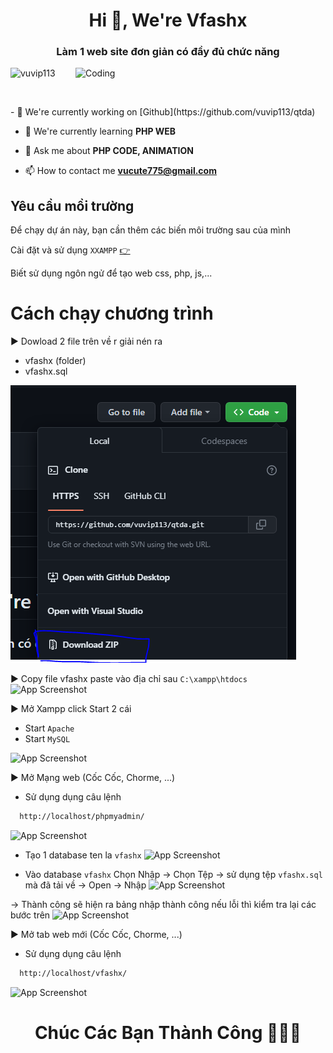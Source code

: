 <h1 align="center">Hi 💓, We're Vfashx</h1>
<h3 align="center">Làm 1 web site đơn giản có đầy đủ chức năng</h3>
<img align="right" alt="Coding" width="400" src="https://images.viblo.asia/ed71aca0-f6a4-42f3-8765-2747dd6fb4e2.gif">
<p align="left"> <img src="https://komarev.com/ghpvc/?username=vuvip113&label=Profile%20views&color=0e75b6&style=flat" alt="vuvip113" /> </p>
<p align="left"> <a href="https://twitter.com/" target="blank"><img src="https://img.shields.io/twitter/follow/?logo=twitter&style=for-the-badge" alt="" /></a> </p>
- 🔭 We're currently working on [Github](https://github.com/vuvip113/qtda)

- 🌱 We're currently learning **PHP WEB**

- 💬 Ask me about **PHP CODE, ANIMATION**

- 📫 How to contact me **vucute775@gmail.com**


## Yêu cầu mồi trường

Để chạy dự án này, bạn cần thêm các biến môi trường sau của mình

Cài đặt và sử dụng `XXAMPP` [👉](https://choosealicense.com/licenses/mit/)

Biết sử dụng ngôn ngử để tạo web css, php, js,...


# Cách chạy chương trình

▶️ Dowload 2 file trên về r giải nén ra
 + vfashx (folder)
 + vfashx.sql

![App Screenshot](img/1.png)

▶️ Copy file vfashx paste vào địa chỉ sau `C:\xampp\htdocs`
![App Screenshot](https://lh3.googleusercontent.com/pw/AJFCJaXKZsR3VykZQ0ZWWsdpF_9ijNCpLUXhX5O3djN32TKRud4EsPZDzgmrKS1B5bxS75_xH7bMRkMwQyut_-QYgwR2zVOgdxpjEBzSOa3jVPyTY1FhOkFffJQwAnmk94B7GSpCoIWCFZGQB_UDKQ928WFnEffjXZo1ir0OqA1xJSRdDpcD1cgeIGhQ2l4TU0YEEvJuBmiysvyB6fMwsJNXCX08lMvdkSznLvA8jFxrgYO-sR05N0k_i6sKpwUk8ohmsuOi3HxWkdMJQCtFlNEn3CVPJurjgf2yVbgkOvFa43n_jVNubpRWaVwsiF2fO99jY3YCIJMXC-AfJcep-DF1qDRCcZElKXzd2CXSHyihkbArtnJbvANyv4R2EqOEhuNgqAZzwlDIJBNd8YL3fk4jdX2rLBo7Hqe-lI_fE05L4v4vKfZu8KWP_nJyEs5UFwCetorUA_CWqZtJ8qA2goFw-3yoSafispaJxufbB-5rnQhwLlMK99as_V2PYt669DUdBn3QiOvH7llCU4v26YlJBEWJ9QqWCehl86mZSvQQWihahXxmWPxevhH3MpsEAKHpzflCWHZfy-lTXoQz3CBOIcXPWE9jRXGlSJkPVFaXzRRDXh1i9B24_gmMC3WMnb7bs_6HZKfOdRC5OT8V_-mertVWqS3r0RiTCyFCHPD9XWVwdeIU5zWF41Fc6qJz5svIjuAqPJa0UcrGqLJY_1F1b658yJKEXA5Y0WH177_bJILi46JYF4VRqxISdZUIWyq4usqAwvJUAm4J-C026AUUTbKUDen_eNjgnlnj8EJN5ScX7NqxBpcX3e0cOHaQ2TSYuKoWmWf5UOrvqINI2EGcjFNSogpu99U-lTR-C-__LpJJ5k7mYdakTvKDWwCimAyzrD7xWw1N17Gp74UI98uJvNho6LjB8CRfJ8_B7Ynx44ZnzM4JNtIS1tm7Q5pe1q44fHSjsrE2Jw2zLFviNivXgo6UPhxOLkb0S1EgENwt3U96MGz6R2LMcLIgmtHiHvpvIVY=w1113-h459-s-no?authuser=1)

▶️ Mở Xampp click Start 2 cái 
+ Start `Apache`
+ Start `MySQL`

![App Screenshot](https://lh3.googleusercontent.com/pw/AJFCJaVChWq8YplZZXQ-b0MvWzPJ2_jAzPHNikap7lA-_QQqnW2aLLyLAaiUN7rsh4FSrjd53LejKyHMAgDQ9LSiXD0uhYFEvUXNK669pSjMttADPRSUHvA4fW7UNr3bT9vER3QBatsK59kzglRjzcjJEj2r_3nR5kGFrZ6sC6k0wd3d76yX2UBjORdo9Weu6WTnnnfOCiohbyJSB3-05kknk8VgMAs0uNNoRdEzp1lYNiAynX5hwvUQtiY2vJ-f7m_eA0Ghq74woIJLh9ESGdCYf_Kp6QMBcRNcwy7YAEhSVew_g2WXQsyeDk_DUU3rxlMcFgdLybJ7UyVp4Z7PO48OzK4fqq7ctMfjV7S4rQUKaRb-haAmHwR0i7ZaytXX5FTSM84dsl30xNGCUr-TcKljE6WxRyZYD147z-XTjPEGXMfMWBLsF3o5uz-0TgSyqjCSQ_XPhuH9otyFopyYrRigbtSVW2z0RuoI0u-rzsDsZb1x8e6MdaXw7OPSPGQtn_nuXcixIVEAWRJIU7-OFBuUjLzvRQ5GgcDatu4o8Lm0aUnjPIpZjYsM95fBGbnjH0rUrU3FqtP4YMVxDl0ETUpmF61205Br945TVPjYHYTaZzhhFl6NigM9gxm6i07USis98QVfITxK6rTrNCsrbXJVT9ksIOxt0FXP58fMm-xWU1mgOmpGKikeDacC80aURiP2ZjX2EPW1fonLj2WnjN0UdmnmejvWanm26Gcryv72se7aWaMAUEGOgKNMjuBP6DqY3kW0qPKDmYJhxA0Ha8kk_EtAnBnnnUQG3yqACSIqmmPFRtKkLQECjPbu3xWZEn5REzbOQZqBls2yQPp7t76k_CvDJSxxGaJ9Lk1GcA45SrUkoX_aJcUHHWkD9QLDZVN-RQsQm9chunSLhae9XO2hPN6hvhYvi5X6PqhUzjRSu_UnRBRCGK2mTTvNa_F_USvQCbyl7-ViXTRgU1Tzctqus8Ozgudj314sysrd750AevHo6_OCyYEPJPGbgEFdSd1gwI8=w667-h434-s-no?authuser=1)

▶️ Mở Mạng web (Cốc Cốc, Chorme, ...)
- Sử dụng dụng câu lệnh 
```bash
  http://localhost/phpmyadmin/
```
![App Screenshot](https://lh3.googleusercontent.com/pw/AJFCJaWCVwEc29mIQZ8QQl4dDBAqGzQ_Nj--WcrnTD4aYjwsOIW5T1hatwhckNiTl5nIOY1u3cO1FxOXb9jkBUYVDNSq3WULOLYbZMaMkXQCgipgQNqDy-jpDjEwo_x64jVuhJgvoP-LJubaRdOxovcIHv7rUqAVpDwvMQQUJwf-geDXgHPpM3n6pYcU3R6o4YHkxQcgZFUdpSxLwCJfY7MBTgvOfTis0EqajNhS7DVrevcErKoC2Elft8Io6lzoUofbeS4R2w_fpI1nKEKVVF7OxOdjHIF1XEau5__HhK4iKRE9Cq6sDf3XrDaJXHQmEiFM2zIZdmNmMXgvALQu2T16VbbtH2SiIIwUVREgXiTP1fEiGvSiI-x4e2nwmTJalyP4YAYZv0ozzksG7dbcCQuZCke_16PQRQ4ARgjXwqikdv2rlV2bwyaH5YFep2T-MHLDPLkNF9MC5VCrhVc64c4iUx9a37DuTLy_HgIKlEzicJuYnxCtHAFDePqkxxXEuHBR3x-RCeVH4rgiHfopOdfVPIlkNYNCcn08m6gvcw9DiPoI4cST76dc47uddaIujdhzy8uz3OpVTv-hA_t4jLI36YEYFY9HNlpVdhO5sPzRQAcGhQ9rxQrXXoKoZBZt5rzwrIkfEw23nxLFhuha5P5qTnCPSqKW_XyyklAcOTBanxjAOavmDzpstaNS7XiAkQqRiIjSTP9DXniGpk2eNHdTx9fAPf-l43PLc1amFfjrSjYqO2_N0LQ9IYQmDYl4gAICPD1euLYOrR4mwESWaF0tecAHlNsmI85w9egq6bv-LkjWbQwVXTruvCyrPn6pmCqVcnHkEpqaFDJsde55SHAixG9pxq29WHW4uREZnjfKtbRaQkYBM7r76DV42AKybbIsWkv8t4o3V_-Tj1ptJETKUZIYrUwu1THzQp6OY2CJvYhRlyuNj4acIQfdXZzHj8Zkum28dWOacn-NvD2nVSe0IQqCRmgXPuTIU0YfgpEsPmIvhv2xyrAb_FLtfinYYdVlEgw=w409-h76-s-no?authuser=1)
- Tạo 1 database ten la `vfashx` 
![App Screenshot](https://lh3.googleusercontent.com/pw/AJFCJaU-2GZFL8CJ_B44UbX2ICs3dx_f-Xpuz5rM1JTzmMg_xPL6z_XeV5oZC85mnCND0qgouhdsBP8t8NrN6uhBwuyYSRXT-mNAPLo7dk5pfIjwCWQz7IU_f_OZZUdwxNbwEy-qpJf8WChQGpkiVCg04VPizm00NL8XmSG7_p5IO4XXUW3fRLAc5EwwvLq2z7JcZm06KCH4uyFVwRsG6HQl-C7_shqqBvcZdiWYYug--3ByZVLkmCcdRqHTU3_6T0r48nh-52f6txCzSZpTza7oO1vKJokKeJIDjDLDjCI5axNzZ0R9HuejISuRJ4ivG3u7-UVLZhudZfsevNeO-V9uUqd8eqhL6vTaY4xDpWb_lwJvgEDA0E3lFFoGMILobl3k6jMbnU5U3RLewwEvJl1MsWe2wnSSbY3eyB5cJ4gR3wzxPD_FS2pLMqTj4gHW2W1TqYrjRDvc1ertPzJGrd8cD0YWV8y5eUOBaEPyrNDAeifveGwPNJrnNfopC2VHeX8-yNTI0GPlffRAghZTtGnrCdmX8QRSUoLAt5mfr8WRGLYiXp2pxjN1RJXjnlUo5KWaGK-jYKGW2QPR3cMd-NpgDSBtpNpeld-itJ5BONvq7wIZ-k9twRmVJiTA55sw_A44BJDCay2FC0Ftzh5gHtrcNaz4H_02KduGont8_k3K7RNrMtIa8fMZG2mmprw9_C4g_6ONg92szJP9UvBBMuxSWSort2WNz3nLiEpvS9akX4O6vRzLLKS4yQnL9VRkMRRgnp_4gtGGWmyiTr_BEhfQi928oNuV7dKXcbgQx9lLmjczcdrRNLoVavCOoh9QN_QpJ2aEwfaqK4LQcxIG2pZ7p-SwqSr9hXv-h5pq4h6ANl9RCzNL9Ay27p0u62Q1AnZ6tyXdELXkoaYPUD_6cs2sz3VGK1pM9LCyFCCpVYMvyZzh-bIn3p97BIkQKzQuwJUW8hCGuUA08kVs9-IV5TfitfFCGmUmkbXTgu-tqW-hcNNCa7LNxCjm-d2NoGHgakAVrt8=w1175-h661-s-no?authuser=1)

- Vào database `vfashx` Chọn Nhập -> Chọn Tệp -> sử dụng tệp `vfashx.sql` mà đã tải về -> Open -> Nhập
![App Screenshot](https://lh3.googleusercontent.com/pw/AJFCJaVjmdwNCWj2PqbvYwQVYBDlY_ysoyEff3LtVmQFz02oMgAMG1DAfai4DwN_745yCoacBMFjfRg4jjnhE4-NROpbBM9C7nuIUt3Emqyof7KNzfVZkhteVl9QJrEghx7w2Ws-pS3x65HKMO15y3qy_fC2MRbgEVb7ZfXbmEQlZpFcylwh1uz7cTOTWo5fsOXexT9-fQ1fTa7FdhInI8-HMuVznJsQwS42fBcTCW-vk6J9jc49VK-oTKMCLzvNP87VvNPh5smAvzhrAN308g_9-MPYyLaRI8-TjdqUUN5BOr-8wKK7uCB5InOnxKo2uJQaBSOi6hnJBiXLev1SGnKvEzCEoYgtZjfXF8i-KtnVmt-3bBhpkFZKSBOhAoirbKIR9r-dAg58BDYm_uOkXEkdKZVnZkLn80vJBYrw1k1ocoqT-uI1yhu3TtF79bwoOfS0dZeSDcJvqIbVInkDPAL7Ta-9XwJLcm7Z1hf-u8GMSRGN326QWzAP4wEiRvercJJiluiyL9KIh8c24WMN83pksZIZ0zpGwxJV_YCsYEq3Klm900U4EAdtrnmH8E8pE7xYNzzmOudC9XxRpcJZakO_k_CZi03hqMtsGBg7PurbQ-jyNBTOJa977HfAlGvooyE4_FFJWvkrG4fH4V-umTzU870P0cbnQqK2N4lrJEppxuObR7o74VPJnl3mHPEhx80eTg7e16G3To7hAxtuEtutWnwRZbJTR1hi5iaTpILZoMUV4IxOWbBKMiWE6RePoNVIsWrwGDogL3yEXgxAP794M7KbF3xZdMIFTJO9gI8jZ3DxkPBfBM88bHcqD6Nvs9-yptMT8k6pB5AHPj8kNkk3V5bW9KvKxyE1khxCc6nxIghMECYy7_S38m3qZ1rkN91iOtbeWwelhwVcstqYMtqx_aTUP9SbRXYT2HAlRVI7WY3pRUHe2tOnbguEcLiXT5kRot-8ddKWOVh3ObqfWJ0wft6y8zZJiaA8Qdz_YNeWBlM8m2X-Xh3K5JCJjJkwi3z4L4A=w1101-h661-s-no?authuser=1)

-> Thành công sẽ hiện ra bảng nhập thành công nếu lỗi thì kiểm tra lại các bước trên 
![App Screenshot](https://lh3.googleusercontent.com/pw/AJFCJaXr-J6ftpbeuW5mROAwh8ReKqWORzAOmzug4N_NnnbweirH7MXtzpB5xUS04aU4Hu5Rco_AIeNA0pU3jrC2p2IN_lRrGkoT4mDjQerbLqV-o5iksexhxqIZGc6msWlYRc7NHY51cq3f9FQyJ0Hm_50uJ3ZR7AUd32xhWc8fpOhdgBPVqq-wihZWHlZMPt7kuLtrLxehV8ONvSNZKScLzRhCsJFv0ma7PwFLpfqzRmz2_CIOXhxYPXTyZH4x4dGWtNGrhDcXaVQXuuY8S2btjjsMBNLlq8ZkJGodOgKhqjwkjKK5uu_wnA2Qe_aeKfDhwh4lKVNFDa70xu2DU69fc3pIqKFcp8XE1nYYWgeH4qtojljUjBw26q4ghJti5L04oVrPaMvz_gXlsBWHlirHHtQCl0j-x1glVuDodU3yIadvKoj082lrsiyZDLYtbTY3pBdNopDpbMifdg0KnwwRShuTm9oIPmvX-W1DWsg5mVsnPTQ52jelRNjWvZTlUQazR9h2u1Kd3sLjzLvtTW4mqTEw70vvqIQG8w7Skt-y5YvVAQ9H4INbt8XbuaevmM99uCYC4vf-3pAyn0ayjX9avmV1KLPhDNuWJGdG1TEXlvhMFXrnTWTfUrb2hGWl_baURqvXuXfGJd4QLjvJr1svG_wQZVEGmefsWO9JPJEeeZooiNVgY9n5JyJPYg7Jh_HcXI1yVreHz0oyphW00VtmiLF_mvUc_-0bOn9AiKVhvfhk0Kze4-qnGCrhXBkA4la21I8Y43ayfCoHzA0g3N83uX0lnhkD9_lAJrcNPIYMuoR8bmbu-Fcf7IVb07Lb5phtzb6iIoe4dBt2-XhPDznQ22RCznoIY5xYDRAFtqSvfWPrX0q58kJrenBClwt7VFtV22_IJ69mfRVlIa07U5J3jIfZ-kqF-sa1Kj_LycgF3mWDXFheH4gojiQjJE-DHDVNtJLzDWXpNfPzQaL4CWwEbCsOY3KxkO2reedKTsgCTprNLgTDSDUtw04swE2a0InfHog=w1366-h483-s-no?authuser=1)

▶️ Mở tab web mới (Cốc Cốc, Chorme, ...)
- Sử dụng dụng câu lệnh 
```bash
  http://localhost/vfashx/
```
![App Screenshot](https://lh3.googleusercontent.com/pw/AJFCJaVxGk2URagnTnvxLcfkiWQLxTfaUqcBfFLIrPam3Gp6_PjRdbJKgpBqEbWb2jgMJkBQku4C8xYPMjakgGBx0OsFUxIvAUsZ1HpxCcydyMTl-NJN0QrEDL-F1vD9LycKWn1yQ_3Wp3ApTqn9WIyb9LftfmgsakGZND5-Tt6G-3osTtaGaLMkgdM2CbpW-zCl3U8CzczNThHNCGk3z1S466iVtYzuLd3YZJkwjtZlqlPzh0OaIr2_V3SzGIWlghH5tWzyl79d0YKX3N5WAMRIkjn1kI1T3VDWssHu4fvByLBjz8UQWhfEo8MK161bGfS9tVijGV9F7Zv9MW4UaCxAnwSNsjNCFT46HMHqWGvOM2N0yTngxENGKL8qGZLASreXu3LiwpWEiv8QHyv9EHidkARjnarT94khR49QL66DNkBqCf6hfCGgRiHxnbD25vvETPCQ9U6yjzHRikaZoReATT211-qVNUnhVk9JZ5gG9UWMcvtkbtXuzXclGzdV3vbvsUFeOits82dIvUP7YV6MD0-2n27SipmSPWfO7eI2Nkf0Hl0vj0dtLET5bU7cTD92p5CvALM81Yclj5Bh9pvDnVGjUnjkVwQXMSzuqol0YwQ-oVOfkMJ3g5sQRS7SFpKBj2BAk24195gjEK0MHzdjIRqcQNw3WzS__0fZxExh9kWNn-2OKlVv5k_8sQ0LWy5lP47_RKEJaCCk_CypYntMJFzBPDW_l5IPuIlAhSHWyz7zyB-amWbONhD1GU9cChM8hHl2sgYlqmd_ZIFddZNyVWqaVtHoosHJuJYLPYxqKQ79VU1tkwXPaOyuNmQw2O9Fm-CEKu0Rz0zuxSyPV_oyVLM7b5UiGvQgLj76Yee_lBzSPZgaa85dQCsRSF5sxznp3vkdpFoDRSyUl8oO4VDvyhqSWJgJOBhWmR3fr3euUuLSyrT9SH3JSrt9kw_v8nN4nPaYUfrVW_vuERiKFRoIldSMeFbAjDSP1ODTGm64rugIJhkWuoSL6NojYUsWaTJfJew=w1313-h661-s-no?authuser=1)

<h1 align="center">Chúc Các Bạn Thành Công 👋👋👋</h1>
